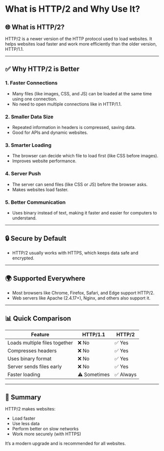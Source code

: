 # What is HTTP/2 and Why Use It?

## 🌐 What is HTTP/2?

HTTP/2 is a newer version of the HTTP protocol used to load websites. It helps websites load faster and work more efficiently than the older version, HTTP/1.1.

---

## ✅ Why HTTP/2 is Better

### 1. Faster Connections
- Many files (like images, CSS, and JS) can be loaded at the same time using one connection.
- No need to open multiple connections like in HTTP/1.1.

### 2. Smaller Data Size
- Repeated information in headers is compressed, saving data.
- Good for APIs and dynamic websites.

### 3. Smarter Loading
- The browser can decide which file to load first (like CSS before images).
- Improves website performance.

### 4. Server Push
- The server can send files (like CSS or JS) before the browser asks.
- Makes websites load faster.

### 5. Better Communication
- Uses binary instead of text, making it faster and easier for computers to understand.

---

## 🔒 Secure by Default

- HTTP/2 usually works with HTTPS, which keeps data safe and encrypted.

---

## 🌍 Supported Everywhere

- Most browsers like Chrome, Firefox, Safari, and Edge support HTTP/2.
- Web servers like Apache (2.4.17+), Nginx, and others also support it.

---

## 📊 Quick Comparison

| Feature         | HTTP/1.1     | HTTP/2         |
|-----------------|--------------|----------------|
| Loads multiple files together | ❌ No       | ✅ Yes       |
| Compresses headers            | ❌ No       | ✅ Yes       |
| Uses binary format            | ❌ No       | ✅ Yes       |
| Server sends files early      | ❌ No       | ✅ Yes       |
| Faster loading                | ⚠️ Sometimes | ✅ Always    |

---

## 📝 Summary

HTTP/2 makes websites:
- Load faster  
- Use less data  
- Perform better on slow networks  
- Work more securely (with HTTPS)  

It’s a modern upgrade and is recommended for all websites.
